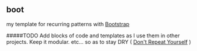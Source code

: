 ## boot
my template for recurring patterns with [Bootstrap](https://github.com/twbs/bootstrap)

#####TODO
Add blocks of code and templates as I use them in other projects. Keep it modular. etc... so as to stay DRY ( [Don't Repeat Yourself](https://en.wikipedia.org/wiki/Don%27t_repeat_yourself) )
